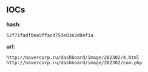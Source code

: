 
## IOCs

__hash__:

```text
52f71fadf0ea5ffacd753e83a3d0af1a
```
__url__:

```text
http://navercorp.ru/dashboard/image/202302/4.html
http://navercorp.ru/dashboard/image/202302/com.php
```